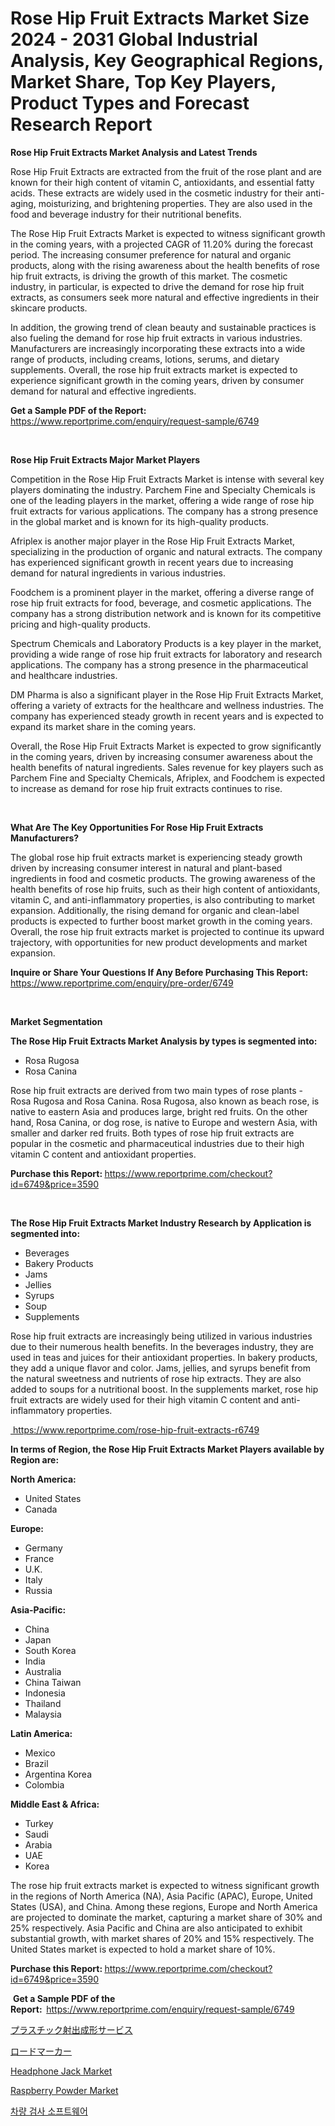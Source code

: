 <p><h1>Rose Hip Fruit Extracts Market Size 2024 - 2031 Global Industrial Analysis, Key Geographical Regions, Market Share, Top Key Players, Product Types and Forecast Research Report</h1></p><p><strong>Rose Hip Fruit Extracts Market Analysis and Latest Trends</strong></p>
<p><p>Rose Hip Fruit Extracts are extracted from the fruit of the rose plant and are known for their high content of vitamin C, antioxidants, and essential fatty acids. These extracts are widely used in the cosmetic industry for their anti-aging, moisturizing, and brightening properties. They are also used in the food and beverage industry for their nutritional benefits.</p><p>The Rose Hip Fruit Extracts Market is expected to witness significant growth in the coming years, with a projected CAGR of 11.20% during the forecast period. The increasing consumer preference for natural and organic products, along with the rising awareness about the health benefits of rose hip fruit extracts, is driving the growth of this market. The cosmetic industry, in particular, is expected to drive the demand for rose hip fruit extracts, as consumers seek more natural and effective ingredients in their skincare products.</p><p>In addition, the growing trend of clean beauty and sustainable practices is also fueling the demand for rose hip fruit extracts in various industries. Manufacturers are increasingly incorporating these extracts into a wide range of products, including creams, lotions, serums, and dietary supplements. Overall, the rose hip fruit extracts market is expected to experience significant growth in the coming years, driven by consumer demand for natural and effective ingredients.</p></p>
<p><strong>Get a Sample PDF of the Report:&nbsp;</strong> <a href="https://www.reportprime.com/enquiry/request-sample/6749">https://www.reportprime.com/enquiry/request-sample/6749</a></p>
<p>&nbsp;</p>
<p><strong>Rose Hip Fruit Extracts Major Market Players</strong></p>
<p><p>Competition in the Rose Hip Fruit Extracts Market is intense with several key players dominating the industry. Parchem Fine and Specialty Chemicals is one of the leading players in the market, offering a wide range of rose hip fruit extracts for various applications. The company has a strong presence in the global market and is known for its high-quality products.</p><p>Afriplex is another major player in the Rose Hip Fruit Extracts Market, specializing in the production of organic and natural extracts. The company has experienced significant growth in recent years due to increasing demand for natural ingredients in various industries.</p><p>Foodchem is a prominent player in the market, offering a diverse range of rose hip fruit extracts for food, beverage, and cosmetic applications. The company has a strong distribution network and is known for its competitive pricing and high-quality products.</p><p>Spectrum Chemicals and Laboratory Products is a key player in the market, providing a wide range of rose hip fruit extracts for laboratory and research applications. The company has a strong presence in the pharmaceutical and healthcare industries.</p><p>DM Pharma is also a significant player in the Rose Hip Fruit Extracts Market, offering a variety of extracts for the healthcare and wellness industries. The company has experienced steady growth in recent years and is expected to expand its market share in the coming years.</p><p>Overall, the Rose Hip Fruit Extracts Market is expected to grow significantly in the coming years, driven by increasing consumer awareness about the health benefits of natural ingredients. Sales revenue for key players such as Parchem Fine and Specialty Chemicals, Afriplex, and Foodchem is expected to increase as demand for rose hip fruit extracts continues to rise.</p></p>
<p>&nbsp;</p>
<p><strong>What Are The Key Opportunities For Rose Hip Fruit Extracts Manufacturers?</strong></p>
<p><p>The global rose hip fruit extracts market is experiencing steady growth driven by increasing consumer interest in natural and plant-based ingredients in food and cosmetic products. The growing awareness of the health benefits of rose hip fruits, such as their high content of antioxidants, vitamin C, and anti-inflammatory properties, is also contributing to market expansion. Additionally, the rising demand for organic and clean-label products is expected to further boost market growth in the coming years. Overall, the rose hip fruit extracts market is projected to continue its upward trajectory, with opportunities for new product developments and market expansion.</p></p>
<p><strong>Inquire or Share Your Questions If Any Before Purchasing This Report:</strong> <a href="https://www.reportprime.com/enquiry/pre-order/6749">https://www.reportprime.com/enquiry/pre-order/6749</a></p>
<p>&nbsp;</p>
<p><strong>Market Segmentation</strong></p>
<p><strong>The Rose Hip Fruit Extracts Market Analysis by types is segmented into:</strong></p>
<p><ul><li>Rosa Rugosa</li><li>Rosa Canina</li></ul></p>
<p><p>Rose hip fruit extracts are derived from two main types of rose plants - Rosa Rugosa and Rosa Canina. Rosa Rugosa, also known as beach rose, is native to eastern Asia and produces large, bright red fruits. On the other hand, Rosa Canina, or dog rose, is native to Europe and western Asia, with smaller and darker red fruits. Both types of rose hip fruit extracts are popular in the cosmetic and pharmaceutical industries due to their high vitamin C content and antioxidant properties.</p></p>
<p><strong>Purchase this Report:&nbsp;</strong><a href="https://www.reportprime.com/checkout?id=6749&price=3590">https://www.reportprime.com/checkout?id=6749&price=3590</a></p>
<p>&nbsp;</p>
<p><strong>The Rose Hip Fruit Extracts Market Industry Research by Application is segmented into:</strong></p>
<p><ul><li>Beverages</li><li>Bakery Products</li><li>Jams</li><li>Jellies</li><li>Syrups</li><li>Soup</li><li>Supplements</li></ul></p>
<p><p>Rose hip fruit extracts are increasingly being utilized in various industries due to their numerous health benefits. In the beverages industry, they are used in teas and juices for their antioxidant properties. In bakery products, they add a unique flavor and color. Jams, jellies, and syrups benefit from the natural sweetness and nutrients of rose hip extracts. They are also added to soups for a nutritional boost. In the supplements market, rose hip fruit extracts are widely used for their high vitamin C content and anti-inflammatory properties.</p></p>
<p><a href="https://www.reportprime.com/rose-hip-fruit-extracts-r6749">&nbsp;https://www.reportprime.com/rose-hip-fruit-extracts-r6749</a></p>
<p><strong>In terms of Region, the Rose Hip Fruit Extracts Market Players available by Region are:</strong></p>
<p>
    <p> <strong> North America: </strong>
        <ul>
            <li>United States</li>
            <li>Canada</li>
        </ul>
        </p> 
    <p> <strong> Europe: </strong>
        <ul>
            <li>Germany</li>
            <li>France</li>
            <li>U.K.</li>
            <li>Italy</li>
            <li>Russia</li>
        </ul>
        </p> 
    <p> <strong> Asia-Pacific: </strong>
        <ul>
            <li>China</li>
            <li>Japan</li>
            <li>South Korea</li>
            <li>India</li>
            <li>Australia</li>
            <li>China Taiwan</li>
            <li>Indonesia</li>
            <li>Thailand</li>
            <li>Malaysia</li>
        </ul>
        </p> 
    <p> <strong> Latin America: </strong>
        <ul>
            <li>Mexico</li>
            <li>Brazil</li>
            <li>Argentina Korea</li>
            <li>Colombia</li>
        </ul>
        </p> 
    <p> <strong> Middle East & Africa: </strong>
        <ul>
            <li>Turkey</li>
            <li>Saudi</li>
            <li>Arabia</li>
            <li>UAE</li>
            <li>Korea</li>
        </ul>
    </p>
    </p>
<p><p>The rose hip fruit extracts market is expected to witness significant growth in the regions of North America (NA), Asia Pacific (APAC), Europe, United States (USA), and China. Among these regions, Europe and North America are projected to dominate the market, capturing a market share of 30% and 25% respectively. Asia Pacific and China are also anticipated to exhibit substantial growth, with market shares of 20% and 15% respectively. The United States market is expected to hold a market share of 10%.</p></p>
<p><strong>Purchase this Report: </strong><a href="https://www.reportprime.com/checkout?id=6749&price=3590">https://www.reportprime.com/checkout?id=6749&price=3590</a></p>
<p>&nbsp;<strong>Get a Sample PDF of the Report:&nbsp;&nbsp;</strong><a href="https://www.reportprime.com/enquiry/request-sample/6749">https://www.reportprime.com/enquiry/request-sample/6749</a></p>
<p><strong></strong></p>
<p><p><a href="https://github.com/laurenreichert/Market-Research-Report-List-1/blob/main/377006075531.md">プラスチック射出成形サービス</a></p><p><a href="https://medium.com/@elmorunolfsson2023/%E9%81%93%E8%B7%AF%E3%83%9E%E3%83%BC%E3%82%AB%E3%83%BC%E5%B8%82%E5%A0%B4-%E5%A5%A5%E6%B7%B1%E3%81%84%E7%A8%AE%E9%A1%9E-%E3%82%A2%E3%83%97%E3%83%AA%E3%82%B1%E3%83%BC%E3%82%B7%E3%83%A7%E3%83%B3-%E5%9C%B0%E7%90%86%E3%81%AB%E3%82%88%E3%82%8B%E5%8C%85%E6%8B%AC%E7%9A%84%E8%A9%95%E4%BE%A1-525693952f7b">ロードマーカー</a></p><p><a href="https://issuu.com/reportprime-2/docs/headphone-jack-market-size-2030.pptx">Headphone Jack Market</a></p><p><a href="https://github.com/MyrticeDare2023/Market-Research-Report-List-1/blob/main/raspberry-powder-market.md">Raspberry Powder Market</a></p><p><a href="https://github.com/TrevorKruvalis5678/Market-Research-Report-List-1/blob/main/825099871756.md">차량 검사 소프트웨어</a></p></p>